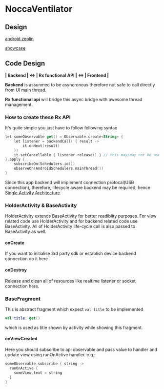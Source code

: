 # NoccaVentilator

## Design

[android zeplin](https://zpl.io/258kmwn)

[showcase](https://scene.zeplin.io/project/5e8789e1b5d50bbb08b003b0)

## Code Design

__| Backend | <=> | Rx functional API | <=> | Frontend |__

**Backend** is assunmed to be asyncronous therefore not safe to call directly from UI main thread.

**Rx functional api** will bridge this async bridge with awesome thread management.

### How to create these Rx API
It's quite simple you just have to follow following syntax
```kotlin
let someObservable get() = Observable.create<String> {
    let listener = backendCall( { result ->
        it.onNext(result)
    })
    it.setCancellable { listener.release() } // this may/may not be used
}.apply {
    subscribeOn(Schedulers.io())
    observeOn(AndroidSchedulers.mainThread())
}
```


Since this app backend will implement connection protocal(USB connection), 
therefore, lifecycle aware backend may be required, hence [Single Activity Architecture](https://www.youtube.com/watch?v=2k8x8V77CrU).

### HolderActivity & BaseActivity
HolderActivity extends BaseActivity for better readiblity purposes. 
For view related code use HolderActivity and for backend related code use BaseActivity.
All of HolderActivity life-cycle call is also passed to BaseActivity as well.

#### onCreate
If you want to initialise 3rd party sdk or establish device backend connection do it here

#### onDestroy
Release and clean all of resources like realtime listener or socket connection here.

### BaseFragment
This is abstract fragment which expect `val title` to be implemented
```kotlin
val title: get()
```
which is used as title shown by activity while showing this fragment.
#### onViewCreated
Here you should subscribe to api observable and pass value to handler and update view using runOnActive handler.
e.g.: 
```kotlin
someObservable.subscribe { string ->
  runOnActive {
    someView.text = string
  }
}
```







